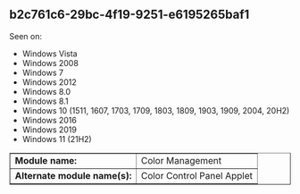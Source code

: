 ## b2c761c6-29bc-4f19-9251-e6195265baf1

Seen on:
* Windows Vista
* Windows 2008
* Windows 7
* Windows 2012
* Windows 8.0
* Windows 8.1
* Windows 10 (1511, 1607, 1703, 1709, 1803, 1809, 1903, 1909, 2004, 20H2)
* Windows 2016
* Windows 2019
* Windows 11 (21H2)

<table border="1" class="docutils">
  <tbody>
    <tr>
      <td><b>Module name:</b></td>
      <td>Color Management</td>
    </tr>
    <tr>
      <td><b>Alternate module name(s):</b></td>
      <td>Color Control Panel Applet</td>
    </tr>
  </tbody>
</table>

